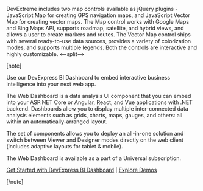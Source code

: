 DevExtreme includes two map controls available as jQuery plugins - JavaScript Map for creating GPS navigation maps, and JavaScript Vector Map for creating vector maps. The Map control works with Google Maps and Bing Maps API, supports roadmap, satellite, and hybrid views, and allows a user to create markers and routes. The Vector Map control ships with several ready-to-use data sources, provides a variety of colorization modes, and supports multiple legends. Both the controls are interactive and highly customizable.
<--split-->

[note]

Use our DevExpress BI Dashboard to embed interactive business intelligence into your next web app.

The Web Dashboard is a data analysis UI component that you can embed into your ASP.NET Core or Angular, React, and Vue applications with .NET backend. Dashboards allow you to display multiple inter-connected data analysis elements such as grids, charts, maps, gauges, and others: all within an automatically-arranged layout.

The set of components allows you to deploy an all-in-one solution and switch between Viewer and Designer modes directly on the web client (includes adaptive layouts for tablet & mobile).

The Web Dashboard is available as a part of a Universal subscription.

[Get Started with DevExpress BI Dashboard](https://docs.devexpress.com/Dashboard/115955/web-dashboard) | [Explore Demos](https://demos.devexpress.com/Dashboard/)

[/note]